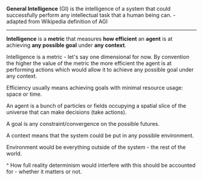 **General Intelligence** (GI) is the intelligence of a system that could successfully perform any intellectual task that a human being can. - adapted from Wikipedia definition of AGI

---

**Intelligence** is a **metric** that measures **how efficient** an **agent** is at achieving **any possible goal** under **any context**.

Intelligence is a metric - let's say one dimensional for now. By convention the higher the value of the metric the more efficient the agent is at performing actions which would allow it to achieve any possible goal under any context.

Efficiency usually means achieving goals with minimal resource usage: space or time.

An agent is a bunch of particles or fields occupying a spatial slice of the universe that can make decisions (take actions).

A goal is any constraint/convergence on the possible futures.

A context means that the system could be put in any possible environment.

Environment would be everything outside of the system - the rest of the world.

^ How full reality determinism would interfere with this should be accounted for - whether it matters or not.
